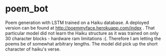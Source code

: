 # poem_bot
Poem generation with LSTM trained on a Haiku database. A deployed version can be found at http://poemmyface.herokuapp.com/index . That particular model did not learn the Haiku structure as it was trained on only 30 character blocks - hardware ram limitations :(. Therefore I am letting the poems be of somewhat arbitrary lengths. The model did pick up the short character of haiku's verse.
